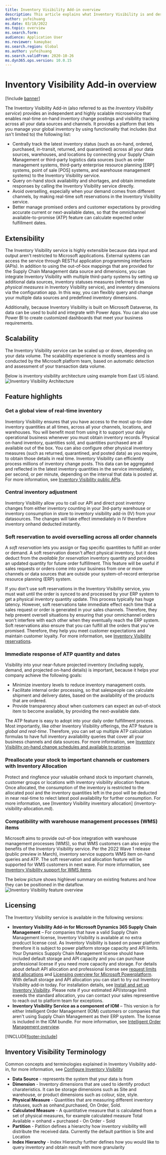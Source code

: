 ```yaml
---
title: Inventory Visibility Add-in overview
description: This article explains what Inventory Visibility is and describes its features.
author: yufeihuang
ms.date: 03/18/2022
ms.topic: overview
ms.search.form:
audience: Application User
ms.reviewer: kamaybac
ms.search.region: Global
ms.author: yufeihuang
ms.search.validFrom: 2020-10-26
ms.dyn365.ops.version: 10.0.15
---
```


# Inventory Visibility Add-in overview

[!include [banner](../includes/banner.md)]

The Inventory Visibility Add-in (also referred to as the *Inventory Visibility service*) provides an independent and highly scalable microservice that enables real-time on-hand inventory change postings and visibility tracking across all your data sources and channels. It provides a platform that lets you manage your global inventory by using functionality that includes (but isn't limited to) the following list:

- Centrally track the latest inventory status (such as on-hand, ordered, purchased, in-transit, returned, and quarantined) across all your data sources, warehouses, and locations by connecting your Supply Chain Management or third-party logistics data sources (such as order management systems, third-party enterprise resource planning \[ERP\] systems, point of sale \[POS\] systems, and warehouse management systems) to the Inventory Visibility service.
- Query on-hand stock availability and shortages, and obtain immediate responses by calling the Inventory Visibility service directly.
- Avoid overselling, especially when your demand comes from different channels, by making real-time soft reservations in the Inventory Visibility service.
- Better manage promised orders and customer expectations by providing accurate current or next-available dates, so that the omnichannel available-to-promise (ATP) feature can calculate expected order fulfillment dates.

## Extensibility

The Inventory Visibility service is highly extensible because data input and output aren't restricted to Microsoft applications. External systems can access the service through RESTful application programming interfaces (APIs). In addition to using the out-of-box mappings that are provided for the Supply Chain Management data source and dimensions, you can integrate Inventory Visibility with multiple third-party systems by setting up additional data sources, inventory statuses measures (referred to as *physical measures* in Inventory Visibility service), and inventory dimensions via the configuration app. In this way, you can flexibly query and change your multiple data sources and predefined inventory dimensions.

Additionally, because Inventory Visibility is built on Microsoft Dataverse, its data can be used to build and integrate with Power Apps. You can also use Power BI to create customized dashboards that meet your business requirements.

## Scalability

The Inventory Visibility service can be scaled up or down, depending on your data volume. The scalability experience is mostly seamless and is conducted by the Microsoft platform team, based on automatic detection and assessment of your transaction data volume.

Below is inventory visibility architecture using example from East US island.
![Inventory Visibility Architecture](media/inventory-visibility-architecture.png "Inventory Visibility Architecture")
## Feature highlights

### Get a global view of real-time inventory

Inventory Visibility ensures that you have access to the most up-to-date inventory quantities at all times, across all your channels, locations, and warehouses. You will benefit most from using it to support your daily operational business whenever you must obtain inventory records. Physical on-hand inventory, quantities sold, and quantities purchased are all available out of the box. You can also configure other physical inventory measures (such as returned, quarantined, and posted data) as you require, to obtain those details in real time. Inventory Visibility can efficiently process millions of inventory change posts. This data can be aggregated and reflected in the latest inventory quantities in the service immediately, per second, or per minute, depending on the interval that data is posted at. For more information, see [Inventory Visibility public APIs](inventory-visibility-api.md).

### Central inventory adjustment

Inventory Visibility allow you to call our API and direct post inventory changes from either inventory counting in your 3rd-party warehouse or inventory consumption in store to inventory visibility add-in (IV) from your datasources. The changes will take effect immediately in IV therefore inventory onhand deducted instantly.

### Soft reservation to avoid overselling across all order channels

A *soft reservation* lets you assign or flag specific quantities to fulfill an order or demand. A soft reservation doesn't affect physical inventory, but it does deduct from the *available for reservation* inventory quantity and provides an updated quantity for future order fulfillment. This feature will be useful if sales requests or orders come into your business from one or more channels or data sources that are outside your system-of-record enterprise resource planning (ERP) system.

If you don't use soft reservations in the Inventory Visibility service, you must wait until the order is synced to and processed by your ERP system to get a physical inventory quantity update. This process typically has huge latency. However, soft reservations take immediate effect each time that a sales request or order is generated in your sales channels. Therefore, they help prevent oversell situations by ensuring that your omnichannel orders won't interfere with each other when they eventually reach the ERP system. Soft reservations also ensure that you can fulfill all the orders that you've promised. Therefore, they help you meet customer expectations and maintain customer loyalty. For more information, see [Inventory Visibility reservations](inventory-visibility-reservations.md).

### Immediate response of ATP quantity and dates

Visibility into your near-future projected inventory (including supply, demand, and projected on-hand details) is important, because it helps your company achieve the following goals:

- Minimize inventory levels to reduce inventory management costs.
- Facilitate internal order processing, so that salespeople can calculate shipment and delivery dates, based on the availability of the products that are ordered.
- Provide transparency about when customers can expect an out-of-stock item to become available, by providing the next-available date.

The ATP feature is easy to adopt into your daily order fulfillment process. Most importantly, like other Inventory Visibility offerings, the ATP feature is *global and real-time*. Therefore, you can set up multiple ATP calculation formulas to have full inventory availability queries that cover all your business channels and data sources. For more information, see [Inventory Visibility on-hand change schedules and available to promise](inventory-visibility-available-to-promise.md).

### Preallocate your stock to important channels or customers with Inventory Allocation

Protect and ringfence your valuable onhand stock to important channels, customer groups or locations with inventory visibility allocation feature. Once allocated, the consumption of the inventory is restricted to the allocated pool and the inventory quantities left in the pool will be deducted in near real-time to relect latest pool availability for further consumption. For more information, see [Inventory Visibility inventory allocation] (inventory-visibility-allocation.md).

### Compatibility with warehouse management processes (WMS) items

Microsoft aims to provide out-of-box integration with warehouse management processes (WMS), so that WMS customers can also enjoy the benefits of the Inventory Visibility service. Per the 2022 Wave 1 release (public preview in March), inventory service supports WMS item on-hand queries and ATP. The soft reservation and allocation feature will be supported for WMS customers in next wave. For more information, see [Inventory Visibility support for WMS items](inventory-visibility-whs-support.md).

The below picture shows highlevel summary on existing features and how they can be positioned in the dataflow.
![Inventory Visibility feature overview](media/inventory-visibility-feature-overview.png "Inventory Visibility feature overview")
## Licensing

The Inventory Visibility service is available in the following versions:

- **Inventory Visibility Add-in for Microsoft Dynamics 365 Supply Chain Management** – For companies that have a valid Supply Chain Management license, Inventory Visibility is available at no extra prodcuct license cost. As Inventory Visibility is based on power platform therefore it is subject to power platform storage capacity and API limits. Your Dynamics Suppply Chain Management license should have included default storage and API capacity and you can purchase professional license if you need more capacity and storage. For details about default API allocation and professional license see [request limits and allocations](https://learn.microsoft.com/en-us/power-platform/admin/api-request-limits-allocations) and [Licensing overview for Microsoft Powerplatform](https://learn.microsoft.com/en-us/power-platform/admin/pricing-billing-skus). With default storage and API allocation you can start to try out Inventory Visibility add-in today. For installation details, see [Install and set up Inventory Visibility](inventory-visibility-setup.md). Please note if your estimated API/storage limit exeeds the standard allocation, you can contact your sales representive to reach out to platform team for exceptions.
- **Inventory Visibility Service as a component of IOM** – This version is for either Intelligent Order Management (IOM) customers or companies that aren't using Supply Chain Management as their ERP system. The license is included in the IOM bundle. For more information, see [Intelligent Order Management overview](/dynamics365/intelligent-order-management/overview).

[!INCLUDE[footer-include](../../includes/footer-banner.md)]

## Inventory Visibility Terminology

Common concepts and terminologies explained in Inventory Visibility add-in, for more information, see [Configure Inventory Visibility](inventory-visibility-configuration.md)

- **Data Source** - represents the system that your data is from
- **Dimension** - Inventory dimensions that are used to identify product charateristics. It can be storage dimensions such as Site and warehouse, or product dimensions such as colour, size, style.
- **Physical Measure** - Quantities that are measuring different inventory statuses, such as onhand,purchased, On Order, Sold. 
- **Calculated Measure** - A quantitative measure that is calculated from a set of physical measures, for example calculated measure Total Available = onhand + purchased - On Order - Sold
- **Partition** - Patition defines a hierarchy how inventory visibility will distribute the received data. Currently the default partition is Site and Location
- **Index Hierarchy** - Index Hierarchy further defines how you would like to query inventory and obtain result with more granularity
